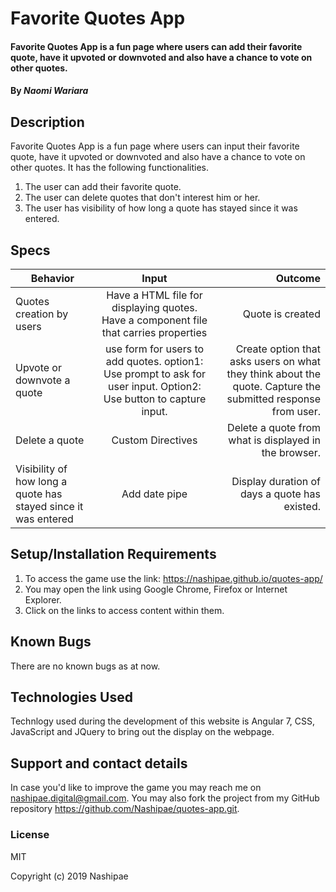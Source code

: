 # Favorite Quotes App

#### Favorite Quotes App is a fun page where users can add their favorite quote, have it upvoted or downvoted and also have a chance to vote on other quotes.

#### By *Naomi Wariara*

## Description

Favorite Quotes App is a fun page where users can input their favorite quote, have it upvoted or downvoted and also have a chance to vote on other quotes. It has the following functionalities.
1. The user can add their favorite quote.
2. The user can delete quotes that don't interest him or her.
3. The user has visibility of how long a quote has stayed since it was entered.


## Specs
| Behavior        | Input           | Outcome  |
| ------------- |:-------------:| -----:|
| Quotes creation by users | Have a HTML file for displaying quotes. Have a component file that carries properties | Quote is created |
| Upvote or downvote a quote | use form for users to add quotes. option1: Use prompt to ask for user input. Option2: Use button to capture input.  | Create option that asks users on what they think about the quote. Capture the submitted response from user. |
| Delete a quote | Custom Directives | Delete a quote from what is displayed in the browser. |
| Visibility of how long a quote has stayed since it was entered | Add date pipe | Display duration of days a quote has existed. |

## Setup/Installation Requirements

1. To access the game use the link: https://nashipae.github.io/quotes-app/
2. You may open the link using Google Chrome, Firefox or Internet Explorer.
3. Click on the links to access content within them.

## Known Bugs
There are no known bugs as at now.

## Technologies Used
 Technlogy used during the development of this website is  Angular 7, CSS, JavaScript and JQuery to bring out the display on the webpage.

## Support and contact details
In case you'd like to improve the game you may reach me on nashipae.digital@gmail.com. You may also fork the project from my GitHub repository https://github.com/Nashipae/quotes-app.git.

### License
MIT

Copyright (c) 2019 Nashipae
